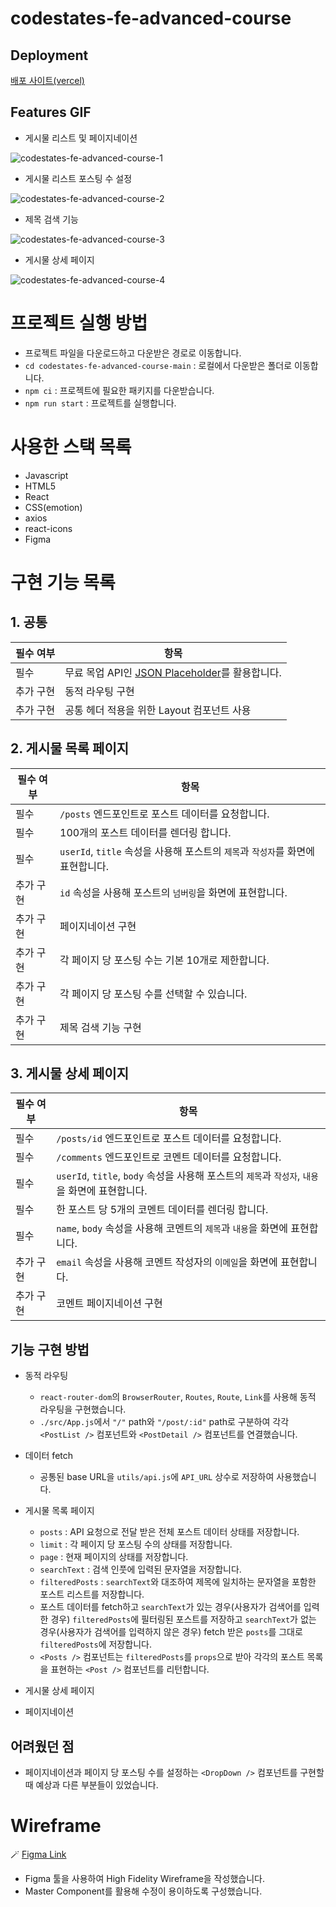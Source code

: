 # codestates-fe-advanced-course

## Deployment

[배포 사이트(vercel)](https://codestates-fe-advanced-course.vercel.app/)

## Features GIF

- 게시물 리스트 및 페이지네이션

![codestates-fe-advanced-course-1](https://user-images.githubusercontent.com/110115843/181914261-308922ee-8aed-46e0-8223-48795b66ee20.gif)

- 게시물 리스트 포스팅 수 설정

![codestates-fe-advanced-course-2](https://user-images.githubusercontent.com/110115843/181914283-e26e8e0e-7512-4068-be88-2a8004df7fd2.gif)

- 제목 검색 기능

![codestates-fe-advanced-course-3](https://user-images.githubusercontent.com/110115843/181914300-2a64af77-2d11-4408-9d25-ef78594bc5f9.gif)

- 게시물 상세 페이지

![codestates-fe-advanced-course-4](https://user-images.githubusercontent.com/110115843/181914309-dbd36a46-68e7-4ef8-b7d1-d40f5c8237df.gif)

# 프로젝트 실행 방법

- 프로젝트 파일을 다운로드하고 다운받은 경로로 이동합니다.
- `cd codestates-fe-advanced-course-main` : 로컬에서 다운받은 폴더로 이동합니다.
- `npm ci` : 프로젝트에 필요한 패키지를 다운받습니다.
- `npm run start` : 프로젝트를 실행합니다.

# 사용한 스택 목록

- Javascript
- HTML5
- React
- CSS(emotion)
- axios
- react-icons
- Figma

# 구현 기능 목록

## 1. 공통

| 필수 여부 | 항목                                                                                    |
| --------- | --------------------------------------------------------------------------------------- |
| 필수      | 무료 목업 API인 [JSON Placeholder](https://jsonplaceholder.typicode.com/)를 활용합니다. |
| 추가 구현 | 동적 라우팅 구현                                                                        |
| 추가 구현 | 공통 헤더 적용을 위한 Layout 컴포넌트 사용                                              |

## 2. 게시물 목록 페이지

| 필수 여부 | 항목                                                                            |
| --------- | ------------------------------------------------------------------------------- |
| 필수      | `/posts` 엔드포인트로 포스트 데이터를 요청합니다.                               |
| 필수      | 100개의 포스트 데이터를 렌더링 합니다.                                          |
| 필수      | `userId`, `title` 속성을 사용해 포스트의 `제목`과 `작성자`를 화면에 표현합니다. |
| 추가 구현 | `id` 속성을 사용해 포스트의 `넘버링`을 화면에 표현합니다.                       |
| 추가 구현 | 페이지네이션 구현                                                               |
| 추가 구현 | 각 페이지 당 포스팅 수는 기본 10개로 제한합니다.                                |
| 추가 구현 | 각 페이지 당 포스팅 수를 선택할 수 있습니다.                                    |
| 추가 구현 | 제목 검색 기능 구현                                                             |

## 3. 게시물 상세 페이지

| 필수 여부 | 항목                                                                                            |
| --------- | ----------------------------------------------------------------------------------------------- |
| 필수      | `/posts/id` 엔드포인트로 포스트 데이터를 요청합니다.                                            |
| 필수      | `/comments` 엔드포인트로 코멘트 데이터를 요청합니다.                                            |
| 필수      | `userId`, `title`, `body` 속성을 사용해 포스트의 `제목`과 `작성자`, `내용`을 화면에 표현합니다. |
| 필수      | 한 포스트 당 5개의 코멘트 데이터를 렌더링 합니다.                                               |
| 필수      | `name`, `body` 속성을 사용해 코멘트의 `제목`과 `내용`을 화면에 표현합니다.                      |
| 추가 구현 | `email` 속성을 사용해 코멘트 작성자의 `이메일`을 화면에 표현합니다.                             |
| 추가 구현 | 코멘트 페이지네이션 구현                                                                        |

## 기능 구현 방법

- 동적 라우팅

  - `react-router-dom`의 `BrowserRouter`, `Routes`, `Route`, `Link`를 사용해 동적 라우팅을 구현했습니다.
  - `./src/App.js`에서 `"/"` path와 `"/post/:id"` path로 구분하여 각각 `<PostList />` 컴포넌트와 `<PostDetail />` 컴포넌트를 연결했습니다.

- 데이터 fetch

  - 공통된 base URL을 `utils/api.js`에 `API_URL` 상수로 저장하여 사용했습니다.

- 게시물 목록 페이지

  - `posts` : API 요청으로 전달 받은 전체 포스트 데이터 상태를 저장합니다.
  - `limit` : 각 페이지 당 포스팅 수의 상태를 저장합니다.
  - `page` : 현재 페이지의 상태를 저장합니다.
  - `searchText` : 검색 인풋에 입력된 문자열을 저장합니다.
  - `filteredPosts` : `searchText`와 대조하여 제목에 일치하는 문자열을 포함한 포스트 리스트를 저장합니다.
  - 포스트 데이터를 fetch하고 `searchText`가 있는 경우(사용자가 검색어를 입력한 경우) `filteredPosts`에 필터링된 포스트를 저장하고 `searchText`가 없는 경우(사용자가 검색어를 입력하지 않은 경우) fetch 받은 `posts`를 그대로 `filteredPosts`에 저장합니다.
  - `<Posts />` 컴포넌트는 `filteredPosts`를 `props`으로 받아 각각의 포스트 목록을 표현하는 `<Post />` 컴포넌트를 리턴합니다.

- 게시물 상세 페이지
- 페이지네이션

## 어려웠던 점

- 페이지네이션과 페이지 당 포스팅 수를 설정하는 `<DropDown />` 컴포넌트를 구현할 때 예상과 다른 부분들이 있었습니다.

# Wireframe

🪄 [Figma Link](https://www.figma.com/file/AqwWkdGAfoxRWaKt89Ciki/codestate-fe-advanced-course?node-id=0%3A1)

- Figma 툴을 사용하여 High Fidelity Wireframe을 작성했습니다.
- Master Component를 활용해 수정이 용이하도록 구성했습니다.
